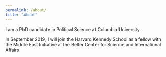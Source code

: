 ```yaml
---
permalink: /about/
title: "About"
---
```


I am a PhD candidate in Political Science at Columbia University. 

In September 2019, I will join the Harvard Kennedy School as a fellow with the Middle East Initiative at the Belfer Center for Science and International Affairs